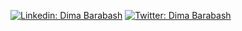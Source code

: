 [![Linkedin: Dima Barabash](https://img.shields.io/badge/-Dima%20Barabash-blue?style=flat-square&logo=Linkedin&logoColor=white&link=https://www.linkedin.com/in/dima-barabash-537305276/)](https://www.linkedin.com/in/dima-barabash-537305276/)
[![Twitter: Dima Barabash](https://img.shields.io/twitter/follow/dbarabashh?style=social)](https://x.com/dbarabashh)
